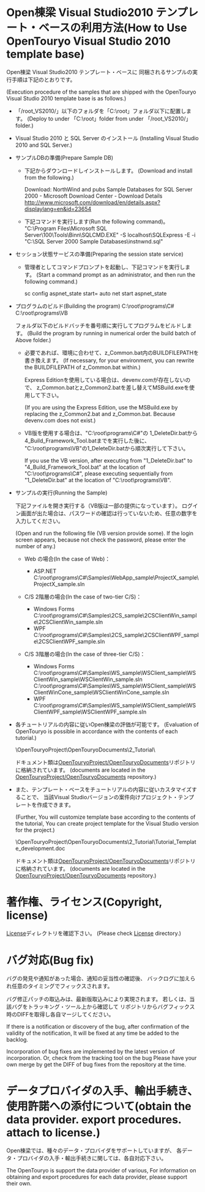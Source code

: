 ﻿# Open棟梁 Visual Studio2010 テンプレート・ベースの利用方法(How to Use OpenTouryo Visual Studio 2010 template base)


Open棟梁 Visual Studio2010 テンプレート・ベースに
同梱されるサンプルの実行手順は下記のとおりです。

(Execution procedure of the samples that are shipped with the
OpenTouryo Visual Studio 2010 template base is as follows.)

* 「/root_VS2010/」以下のフォルダを「C:\root」フォルダ以下に配置します。
   (Deploy to under 「C:\root」folder from under 「/root_VS2010/」folder.)
   
* Visual Studio 2010 と SQL Server のインストール
   (Installing Visual Studio 2010 and SQL Server.)
   
* サンプルDBの準備(Prepare Sample DB)

   - 下記からダウンロードしインストールします。
      (Download and install from the following.)
      
      Download: NorthWind and pubs Sample Databases for SQL Server 2000 - Microsoft Download Center - Download Details
      http://www.microsoft.com/download/en/details.aspx?displaylang=en&id=23654
      
   - 下記コマンドを実行します(Run the following command)。
      "C:\Program Files\Microsoft SQL Server\100\Tools\Binn\SQLCMD.EXE" -S localhost\SQLExpress -E -i "C:\SQL Server 2000 Sample Databases\instnwnd.sql"

* セッション状態サービスの準備(Preparing the session state service)
   - 管理者としてコマンドプロンプトを起動し、下記コマンドを実行します。
      (Start a command prompt as an administrator, and then run the following command.)
      
      sc config aspnet_state start= auto
      net start aspnet_state

* プログラムのビルド(Building the program)
   C:\root\programs\C#
   C:\root\programs\VB

   フォルダ以下のビルドバッチを番号順に実行してプログラムをビルドします。
   (Build the program by running in numerical order the build batch of Above folder.)

   - 必要であれば、環境に合わせて、z_Common.bat内のBUILDFILEPATHを書き換えます。
     (If necessary, for your environment, you can rewrite the BUILDFILEPATH of z_Common.bat within.)
   
     Express Editionを使用している場合は、devenv.comが存在しないので、
     z_Common.batとz_Common2.batを差し替えてMSBuild.exeを使用して下さい。
     
     (If you are using the Express Edition,
     use the MSBuild.exe by replacing the z_Common2.bat and z_Common.bat.
     Because devenv.com does not exist.)
   
   - VB版を使用する場合は、"C:\root\programs\C#\"の
     1_DeleteDir.batから4_Build_Framework_Tool.batまでを実行した後に、
     "C:\root\programs\VB\"の1_DeleteDir.batから順次実行して下さい。
     
     If you use the VB version,
     after executing from "1_DeleteDir.bat" to "4_Build_Framework_Tool.bat" at the location of "C:\root\programs\C#\",
     please executing sequentially from "1_DeleteDir.bat" at the location of "C:\root\programs\VB\".
     
* サンプルの実行(Running the Sample)

   下記ファイルを開き実行する（VB版は一部の提供になっています）。
   ログイン画面が出た場合は、パスワードの確認は行っていないため、任意の数字を入力してください。
   
   (Open and run the following file (VB version provide some). 
   If the login screen appears, because not check the password, please enter the number of any.)
   
   - Web の場合(In the case of Web)：
      - ASP.NET
         C:\root\programs\C#\Samples\WebApp_sample\ProjectX_sample\ProjectX_sample.sln
    
   - C/S 2階層の場合(In the case of two-tier C/S)：
      - Windows Forms
         C:\root\programs\C#\Samples\2CS_sample\2CSClientWin_sample\2CSClientWin_sample.sln
      - WPF
         C:\root\programs\C#\Samples\2CS_sample\2CSClientWPF_sample\2CSClientWPF_sample.sln
    
   - C/S 3階層の場合(In the case of three-tier C/S)：
      - Windows Forms
         C:\root\programs\C#\Samples\WS_sample\WSClient_sample\WSClientWin_sample\WSClientWin_sample.sln
         C:\root\programs\C#\Samples\WS_sample\WSClient_sample\WSClientWinCone_sample\WSClientWinCone_sample.sln
      - WPF
         C:\root\programs\C#\Samples\WS_sample\WSClient_sample\WSClientWPF_sample\WSClientWPF_sample.sln

* 各チュートリアルの内容に従いOpen棟梁の評価が可能です。
   (Evaluation of OpenTouryo is possible in accordance with the contents of each tutorial.)
   
   \OpenTouryoProject\OpenTouryoDocuments\2_Tutorial\
   
   ドキュメント類は[OpenTouryoProject/OpenTouryoDocuments](https://github.com/OpenTouryoProject/OpenTouryoDocuments)リポジトリに格納されています。
   (documents are located in the [OpenTouryoProject/OpenTouryoDocuments](https://github.com/OpenTouryoProject/OpenTouryoDocuments) repository.)
   
* また、テンプレート・ベースをチュートリアルの内容に従いカスタマイズすることで、
   当該Visual Studioバージョンの案件向けプロジェクト・テンプレートを作成できます。
   
   (Further, You  will customize template base according to the contents of the tutorial, 
   You can create project template for the Visual Studio version for the project.)
    
   \OpenTouryoProject\OpenTouryoDocuments\2_Tutorial\Tutorial_Template_development.doc
   
   ドキュメント類は[OpenTouryoProject/OpenTouryoDocuments](https://github.com/OpenTouryoProject/OpenTouryoDocuments)リポジトリに格納されています。
   (documents are located in the [OpenTouryoProject/OpenTouryoDocuments](https://github.com/OpenTouryoProject/OpenTouryoDocuments) repository.)
   
# 著作権、ライセンス(Copyright, license)

[License](https://github.com/OpenTouryoProject/OpenTouryoTemplates/tree/master/license)ディレクトリを確認下さい。
(Please check [License](https://github.com/OpenTouryoProject/OpenTouryoTemplates/tree/master/license) directory.)

# バグ対応(Bug fix)

バグの発見や通知があった場合、通知の妥当性の確認後、
バックログに加えられ任意のタイミングでフィックスされます。

バグ修正パッチの取込みは、最新版取込みにより実現されます。
若しくは、当該バグをトラッキング・ツール上から確認して
リポジトリからバグフィックス時のDIFFを取得し各自マージしてください。

If there is a notification or discovery of the bug,
after confirmation of the validity of the notification, 
It will be fixed at any time be added to the backlog. 

Incorporation of bug fixes are implemented by the latest version of incorporation. 
Or, check from the tracking tool on the bug 
Please have your own merge by get the DIFF of bug fixes from the repository at the time.

# データプロバイダの入手、輸出手続き、使用許諾への添付について(obtain the data provider. export procedures. attach to license.)

Open棟梁では、種々のデータ・プロバイダをサポートしていますが、
各データ・プロバイダの入手・輸出手続きに関しては、各自対応下さい。

The OpenTouryo is support the data provider of various, 
For information on obtaining and export procedures for each data provider, please support their own.
